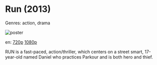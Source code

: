 # Run (2013)

Genres: action, drama

![poster](http://image.tmdb.org/t/p/w500/uO61jC1onEziBJjE2uOj1BhUErv.jpg)

en:
  [720p](magnet:?xt=urn:btih:1e6ae6437505db9dca5c46c6192630fc5867b75f&dn=Run+%282013%29+720p+BrRip+x264+-+YIFY&tr=udp%3A%2F%2Ftracker.openbittorrent.com%3A80%2Fannounce&tr=udp%3A%2F%2Fglotorrents.pw%3A6969%2Fannounce&tr=udp%3A%2F%2Ftracker.openbittorrent.com%3A80%2Fannounce&tr=udp%3A%2F%2Ftracker.opentrackr.org%3A1337%2Fannounce&tr=udp%3A%2F%2Fzer0day.to%3A1337%2Fannounce&tr=udp%3A%2F%2Ftracker.coppersurfer.tk%3A6969%2Fannounce)
  [1080p](magnet:?xt=urn:btih:D9E8FC58664D13031897B45CB6474BE104A1088A&tr=udp://glotorrents.pw:6969/announce&tr=udp://tracker.opentrackr.org:1337/announce&tr=udp://torrent.gresille.org:80/announce&tr=udp://tracker.openbittorrent.com:80&tr=udp://tracker.coppersurfer.tk:6969&tr=udp://tracker.leechers-paradise.org:6969&tr=udp://p4p.arenabg.ch:1337&tr=udp://tracker.internetwarriors.net:1337)
  


RUN is a fast-paced, action/thriller, which centers on a street smart, 17-year-old named Daniel who practices Parkour and is both hero and thief.